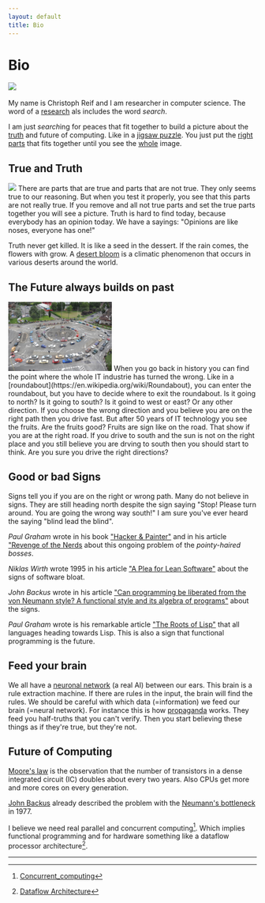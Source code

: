 ```yaml
---
layout: default
title: Bio
---
```


# Bio

<img class="img-container-right" src="https://upload.wikimedia.org/wikipedia/commons/thumb/6/66/Jigsaw_puzzle_01_by_Scouten.jpg/1920px-Jigsaw_puzzle_01_by_Scouten.jpg"/>

My name is Christoph Reif and I am researcher in computer science. The word of a [research](https://www.merriam-webster.com/dictionary/research) als includes the word *search*.

I am just *search*ing for peaces that fit together to build a picture about the [truth](https://www.merriam-webster.com/dictionary/truth) and future of computing. Like in a [jigsaw puzzle](https://www.merriam-webster.com/dictionary/jigsaw%20puzzle). You just put the [right](https://www.merriam-webster.com/dictionary/right) [parts](https://www.merriam-webster.com/dictionary/parts) that fits together until you see the [whole](https://www.merriam-webster.com/dictionary/whole) image.

## True and Truth

<img class="img-container" src="https://upload.wikimedia.org/wikipedia/commons/7/7c/Namaqualand%2C_Goegap_1035.jpg">
There are parts that are true and parts that are not true. They only seems true to our reasoning. But when you test it properly, you see that this parts are not really true. If you remove and all not true parts and set the true parts together you will see a picture. Truth is hard to find today, because everybody has an opinion today. We have a sayings: "Opinions are like noses, everyone has one!"

Truth never get killed. It is like a seed in the dessert. If the rain comes, the flowers with grow.
A [desert bloom](https://en.wikipedia.org/wiki/Desert_bloom) is a climatic phenomenon that occurs in various deserts around the world. 

## The Future always builds on past

<img class="img-container-right" style="height: 140px" src="assets/images/roundabout3.jpg">
When you go back in history you can find the point where the whole IT industrie has turned the wrong.
Like in a [roundabout](https://en.wikipedia.org/wiki/Roundabout), you can enter the roundabout, but you have to decide where to exit the roundabout. Is it going to north? Is it going to south? Is it goind to west or east? Or any other direction. If you choose the wrong direction and you believe you are on the right path then you drive fast. But after 50 years of IT technology you see the fruits. Are the fruits good? Fruits are sign like on the road. That show if you are at the right road. If you drive to south and the sun is not on the right place and you still believe you are drving to south then you should start to think. Are you sure you drive the right directions?

## Good or bad Signs 

Signs tell you if you are on the right or wrong path. Many do not believe in signs. They are still heading north despite the sign saying "Stop! Please turn around. You are going the wrong way south!"
I am sure you've ever heard the saying "blind lead the blind". 

*Paul Graham* wrote in his book ["Hacker & Painter"](http://www.paulgraham.com/hackpaint.html) and in his article ["Revenge of the Nerds](http://www.paulgraham.com/icad.html) about this ongoing problem of the *pointy-haired bosses*.

*Niklas Wirth* wrote 1995 in his article ["A Plea for Lean Software"](https://cr.yp.to/bib/1995/wirth.pdf)
about the signs of software bloat.

*John Backus* wrote in his article ["Can programming be liberated from the von Neumann style? A functional style and its algebra of programs"](https://dl.acm.org/doi/10.1145/359576.359579)
about the signs.

*Paul Graham* wrote is his remarkable article ["The Roots of Lisp"](http://www.paulgraham.com/rootsoflisp.html) that all languages heading towards Lisp. This is also a sign that functional programming is the future.

## Feed your brain

We all have a [neuronal network](https://en.wikipedia.org/wiki/Neural_network) (a real AI) between our ears. This brain is a rule extraction machine. If there are rules in the input, the brain will find the rules. We should be careful with which data (=information) we feed our brain (=neural network). For instance this is how [propaganda](https://www.merriam-webster.com/dictionary/propaganda) works. They feed you half-truths that you can't verify. Then you start believing these things as if they're true, but they're not.

## Future of Computing

[Moore's law](https://en.wikipedia.org/wiki/Moore%27s_law) is the observation that the number of transistors in a dense integrated circuit (IC) doubles about every two years. Also CPUs get more and more cores on every generation.

[John Backus](https://en.wikipedia.org/wiki/John_Backus) already described the problem with the [Neumann's bottleneck](https://en.wikipedia.org/wiki/Von_Neumann_architecture#Von_Neumann_bottleneck) in 1977.

I believe we need real parallel and concurrent computing[^1]. Which implies functional programming and for hardware something like a dataflow processor architecture[^2].

---

[^1]: [Concurrent_computing](https://en.wikipedia.org/wiki/Concurrent_computing)
[^2]: [Dataflow Architecture](https://en.wikipedia.org/wiki/Dataflow_architecture)

